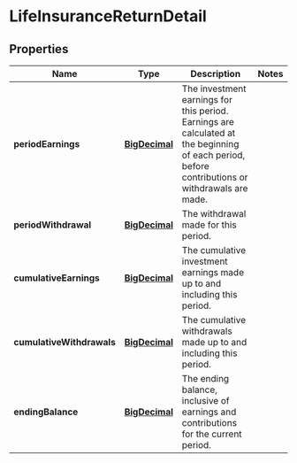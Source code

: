 
# LifeInsuranceReturnDetail

## Properties
Name | Type | Description | Notes
------------ | ------------- | ------------- | -------------
**periodEarnings** | [**BigDecimal**](BigDecimal.md) | The investment earnings for this period. Earnings are calculated at the beginning of each period, before contributions or withdrawals are made. | 
**periodWithdrawal** | [**BigDecimal**](BigDecimal.md) | The withdrawal made for this period. | 
**cumulativeEarnings** | [**BigDecimal**](BigDecimal.md) | The cumulative investment earnings made up to and including this period. | 
**cumulativeWithdrawals** | [**BigDecimal**](BigDecimal.md) | The cumulative withdrawals made up to and including this period. | 
**endingBalance** | [**BigDecimal**](BigDecimal.md) | The ending balance, inclusive of earnings and contributions for the current period. | 



